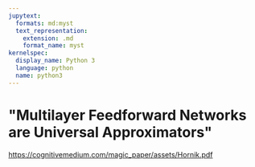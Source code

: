 ```yaml
---
jupytext:
  formats: md:myst
  text_representation:
    extension: .md
    format_name: myst
kernelspec:
  display_name: Python 3
  language: python
  name: python3
---
```


# "Multilayer Feedforward Networks are Universal Approximators"

https://cognitivemedium.com/magic_paper/assets/Hornik.pdf